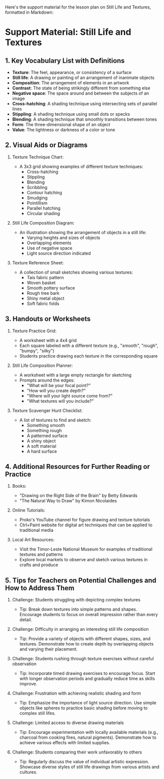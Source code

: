 Here's the support material for the lesson plan on Still Life and Textures, formatted in Markdown:

# Support Material: Still Life and Textures

## 1. Key Vocabulary List with Definitions

- **Texture**: The feel, appearance, or consistency of a surface
- **Still life**: A drawing or painting of an arrangement of inanimate objects
- **Composition**: The arrangement of elements in an artwork
- **Contrast**: The state of being strikingly different from something else
- **Negative space**: The space around and between the subjects of an image
- **Cross-hatching**: A shading technique using intersecting sets of parallel lines
- **Stippling**: A shading technique using small dots or specks
- **Blending**: A shading technique that smoothly transitions between tones
- **Form**: The three-dimensional shape of an object
- **Value**: The lightness or darkness of a color or tone

## 2. Visual Aids or Diagrams

1. Texture Technique Chart:
   - A 3x3 grid showing examples of different texture techniques:
     - Cross-hatching
     - Stippling
     - Blending
     - Scribbling
     - Contour hatching
     - Smudging
     - Pointillism
     - Parallel hatching
     - Circular shading

2. Still Life Composition Diagram:
   - An illustration showing the arrangement of objects in a still life:
     - Varying heights and sizes of objects
     - Overlapping elements
     - Use of negative space
     - Light source direction indicated

3. Texture Reference Sheet:
   - A collection of small sketches showing various textures:
     - Tais fabric pattern
     - Woven basket
     - Smooth pottery surface
     - Rough tree bark
     - Shiny metal object
     - Soft fabric folds

## 3. Handouts or Worksheets

1. Texture Practice Grid:
   - A worksheet with a 4x4 grid
   - Each square labeled with a different texture (e.g., "smooth", "rough", "bumpy", "silky")
   - Students practice drawing each texture in the corresponding square

2. Still Life Composition Planner:
   - A worksheet with a large empty rectangle for sketching
   - Prompts around the edges:
     - "What will be your focal point?"
     - "How will you create depth?"
     - "Where will your light source come from?"
     - "What textures will you include?"

3. Texture Scavenger Hunt Checklist:
   - A list of textures to find and sketch:
     - Something smooth
     - Something rough
     - A patterned surface
     - A shiny object
     - A soft material
     - A hard surface

## 4. Additional Resources for Further Reading or Practice

1. Books:
   - "Drawing on the Right Side of the Brain" by Betty Edwards
   - "The Natural Way to Draw" by Kimon Nicolaides

2. Online Tutorials:
   - Proko's YouTube channel for figure drawing and texture tutorials
   - Ctrl+Paint website for digital art techniques that can be applied to traditional media

3. Local Art Resources:
   - Visit the Timor-Leste National Museum for examples of traditional textures and patterns
   - Explore local markets to observe and sketch various textures in crafts and produce

## 5. Tips for Teachers on Potential Challenges and How to Address Them

1. Challenge: Students struggling with depicting complex textures
   - Tip: Break down textures into simple patterns and shapes. Encourage students to focus on overall impression rather than every detail.

2. Challenge: Difficulty in arranging an interesting still life composition
   - Tip: Provide a variety of objects with different shapes, sizes, and textures. Demonstrate how to create depth by overlapping objects and varying their placement.

3. Challenge: Students rushing through texture exercises without careful observation
   - Tip: Incorporate timed drawing exercises to encourage focus. Start with longer observation periods and gradually reduce time as skills improve.

4. Challenge: Frustration with achieving realistic shading and form
   - Tip: Emphasize the importance of light source direction. Use simple objects like spheres to practice basic shading before moving to complex still lifes.

5. Challenge: Limited access to diverse drawing materials
   - Tip: Encourage experimentation with locally available materials (e.g., charcoal from cooking fires, natural pigments). Demonstrate how to achieve various effects with limited supplies.

6. Challenge: Students comparing their work unfavorably to others
   - Tip: Regularly discuss the value of individual artistic expression. Showcase diverse styles of still life drawings from various artists and cultures.